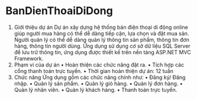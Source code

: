# BanDienThoaiDiDong
1. Giới thiệu dự án
Dự án xây dựng hệ thống bán điện thoại di động online giúp người mua hàng có thể dễ dàng tiếp cận, lựa chọn và đặt mua sản. Người quản lý có thể dễ dàng quản lý thông tin sản phẩm, thông tin đơn hàng, thông tin người dùng. Ứng dụng sử dụng cơ sở dữ liệu SQL Server để lưu trữ thông tin, ứng dụng được thiết kế trên nền tảng ASP.NET MVC Framework.
2. Phạm vi của dự án
•	Hoàn thiện các chức năng đặt ra.
•	Tích hợp các cổng thanh toán trực tuyến.
•	Thời gian hoàn thiện dự án: 12 tuần
3. Chức năng
Ứng dụng gồm các chức năng chính như:
•	Đăng ký/ Đăng nhập.
•	Quản lý sản phẩm.
•	Quản lý giỏ hàng.
•	Quản lý đơn hàng.
•	Quản lý nhân viên.
•	Quản lý khách hàng.
•	Thanh toán trực tuyến.
